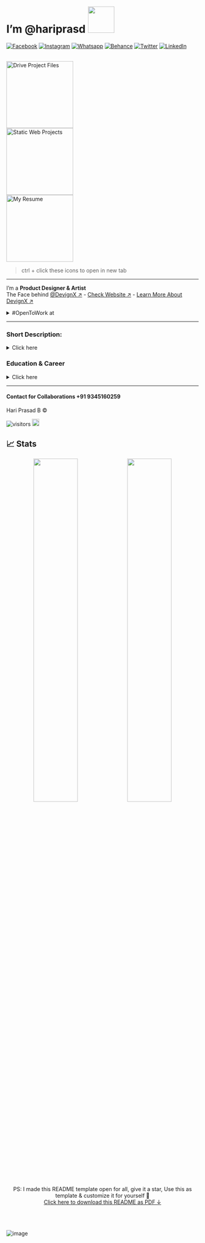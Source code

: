 # I’m **@hariprasd** <img src="https://github.com/TheDudeThatCode/TheDudeThatCode/blob/master/Assets/Designer.gif" width="69"> <br>
<div>
<a href="https://www.facebook.com/hriprasd" target="_blank"><img src="https://i.ibb.co/4SGzBnh/image-1.png" alt="Facebook" /></a>
<a href="https://www.instagram.com/haripras.d" target="_blank"><img src="https://i.ibb.co/bJgKQ6Q/image-2.png" alt="Instagram" /></a>
<a href="https://wa.me/c/919345160259" target="_blank"><img src="https://i.ibb.co/qNps1dh/image-3.png" alt="Whatsapp" /></a>
<a href="https://www.behance.net/hariprasd" target="_blank"><img src="https://i.ibb.co/g9z5Q3F/image-4.png" alt="Behance" /></a>
<a href="https://twitter.com/haripras_d" target="_blank"><img src="https://i.ibb.co/WnGRMd4/image-5.png" alt="Twitter" /></a>
<a href="https://www.linkedin.com/in/hari-prasd/" target="_blank"><img src="https://i.ibb.co/qyyNd5L/image-7.png" alt="LinkedIn" /></a>
</div>
<br>

<a href="https://drive.google.com/drive/folders/14ikSuvyYcKh3odfntSc-SAc77GHmYFGX?usp=sharing" target="_blank"><img src="https://user-images.githubusercontent.com/75234157/192087180-0421ad12-647d-4fb6-b4fb-26996739dd3e.png" width="175" alt="Drive Project Files" /></a><br>
<a href="https://teamyash.herokuapp.com" target="_blank"><img src="https://user-images.githubusercontent.com/75234157/192087078-fdc7a2cf-3a10-4ebb-ba95-23f43e4b1afe.png" width="175" alt="Static Web Projects"/></a><br>
<a href="https://drive.google.com/file/d/1mpsNdGW-9LavtDhhbCX1dBWqvFXDtGE6/view?usp=sharing" target="_blank"><img src="https://user-images.githubusercontent.com/75234157/192087198-10a168a4-6997-4cee-8c90-bfa33fcc9703.png" width="175" alt="My Resume"/></a>
> ctrl + click these icons to open in new tab <br>
</div>

-----

 I’m a **Product Designer & Artist** <br>
 The Face behind [@DevignX ↗︎](https://github.com/devignx) - [Check Website ↗︎](https://devignx.herokuapp.com/) - [Learn More About DevignX ↗︎](https://github.com/sponsors/hariprasd)<br>

<details><summary>#OpenToWork at</summary>

- Product Design (UIUX)
- Graphic Design
- Brand Design & Development Strategy
- Tech Support
- SEO & SMO
and more....

</details> 

------

### **Short Description:** <br>
<details><summary>Click here</summary>

- I have *4 years* of Design experience and I have contributed to *25+ startups* in their Visual presence & Digital growth 🚀<br>
- I always loved to collaborate with the budding businesses & small scale startups ⚙️<br>
- I have *4 year* experience in *UIUX Design* and I have *audited the Google's Professional Course on UXD*<br>
- I am professional with *Figma, Photoshop, Illustrator and whole Adobe suite, Blender,  and a mediocre developer & coder* 
- Learnt Technologies & Tools like Git, Heroku, Vercel, Node, AI & ML etc.. & Languages like Py, Js, C etc.. <br><br>

</details>

### **Education & Career** <br>
<details><summary>Click here</summary>

```mermaid
graph TD;
    A(Milton Matriculation School -SSLC-2017):::fb -->B(R K Shree Rangammal Kalvi Nilayam -HSC-2019):::fb;
    B(R K Shree Rangammal Kalvi Nilayam -HSC-2019):::fb-->C(Ahalia School Of Engineering And Technology -B.Tech-2019-23):::fb;
    D(Image Editor & Designer -2019-20):::fb-->E(Freelance Designer -2020-21):::fb;
    E(Freelance Designer -2020-21):::fb-->F(UIUX Designer at Incus.inc-2021):::fb;
    F(UIUX Designer at Incus.inc-2021):::fb-->G(Founder & Designer at DevignX -2022):::fb;
    classDef fb fill:##808080
```
</details>

------

#### Contact for Collaborations +91 9345160259 <br>
Hari Prasad B ©  <br>

![visitors](https://visitor-badge.laobi.icu/badge?page_id=hariprasd.hariprasd) <img src="https://github.com/TheDudeThatCode/TheDudeThatCode/blob/master/Assets/Hi.gif" width="19"> 

## 📈 Stats
<p align="center">	
  <img width="48%" src="https://github-readme-stats.vercel.app/api?username=hariprasd&show_icons=true&theme=tokyonight" />
  <img width="48%" src="https://github-readme-streak-stats.herokuapp.com/?user=hariprasd&theme=tokyonight" />
</p>
<br>

<div align = center> PS: I made this README template open for all, give it a star, Use this as template & customize it for yourself 🚀 <br><a href="https://github.com/hariprasd/hariprasd/raw/main/readme-hariprasd.pdf">Click here to download this README as PDF ↓</a>
</div>
<br><br><br>

![image](https://user-images.githubusercontent.com/75234157/190898900-9a5c8cf7-98e0-4828-8caa-5cebc03688cb.png)

